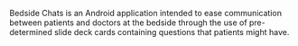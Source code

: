 Bedside Chats is an Android application intended to ease communication between patients and doctors at the bedside through the use of pre-determined slide deck cards containing questions that patients might have.
